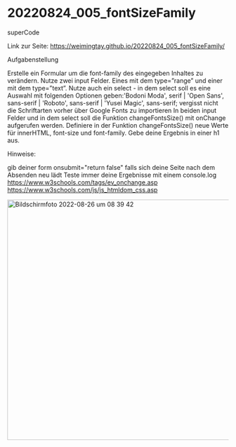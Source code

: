 # 20220824_005_fontSizeFamily
superCode

Link zur Seite: https://weimingtay.github.io/20220824_005_fontSizeFamily/

Aufgabenstellung

Erstelle ein Formular um die font-family des eingegeben Inhaltes zu verändern.
Nutze zwei input Felder. Eines mit dem type=”range” und einer mit dem type=”text”.
Nutze auch ein select - in dem select soll es eine Auswahl mit folgenden Optionen geben:'Bodoni Moda', serif | 'Open Sans', sans-serif | 'Roboto', sans-serif | 'Yusei Magic', sans-serif; vergisst nicht die Schriftarten vorher über Google Fonts zu importieren 
In beiden input Felder und in dem select soll die Funktion changeFontsSize() mit onChange aufgerufen werden.
Definiere in der Funktion changeFontsSize() neue Werte für innerHTML, font-size und font-family.
Gebe deine Ergebnis in einer h1 aus.

Hinweise:

gib deiner form onsubmit="return false" falls sich deine Seite nach dem Absenden neu lädt
Teste immer deine Ergebnisse mit einem console.log
https://www.w3schools.com/tags/ev_onchange.asp
https://www.w3schools.com/js/js_htmldom_css.asp

<img width="548" alt="Bildschirmfoto 2022-08-26 um 08 39 42" src="https://user-images.githubusercontent.com/110397919/186838681-b266fe68-7a86-4a1b-a5b8-138e859610d7.png">
